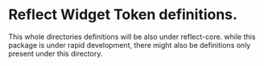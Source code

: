 # Reflect Widget Token definitions.

This whole directories definitions will be also under reflect-core. while this package is under rapid development, there might also be definitions only present under this directory.

